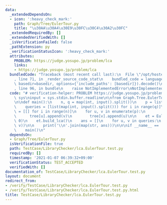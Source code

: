 ```yaml
---
data:
  _extendedDependsOn:
  - icon: ':heavy_check_mark:'
    path: Graph/Tree/EulerTour.py
    title: "\u30AA\u30A4\u30E9\u30FC\u30C4\u30A2\u30FC"
  _extendedRequiredBy: []
  _extendedVerifiedWith: []
  _isVerificationFailed: false
  _pathExtension: py
  _verificationStatusIcon: ':heavy_check_mark:'
  attributes:
    PROBLEM: https://judge.yosupo.jp/problem/lca
    links:
    - https://judge.yosupo.jp/problem/lca
  bundledCode: "Traceback (most recent call last):\n  File \"/opt/hostedtoolcache/Python/3.9.5/x64/lib/python3.9/site-packages/onlinejudge_verify/documentation/build.py\"\
    , line 71, in _render_source_code_stat\n    bundled_code = language.bundle(stat.path,\
    \ basedir=basedir, options={'include_paths': [basedir]}).decode()\n  File \"/opt/hostedtoolcache/Python/3.9.5/x64/lib/python3.9/site-packages/onlinejudge_verify/languages/python.py\"\
    , line 96, in bundle\n    raise NotImplementedError\nNotImplementedError\n"
  code: "# verification-helper: PROBLEM https://judge.yosupo.jp/problem/lca\nimport\
    \ sys\ninput = sys.stdin.buffer.readline\n\nfrom Graph.Tree.EulerTour import EulerTour\n\
    \n\ndef main():\n    n, q = map(int, input().split())\n    p = list(map(int, input().split()))\n\
    \    queries = [list(map(int, input().split())) for i in range(q)]\n\n    tree\
    \ = [[] for i in range(n)]\n    for u, v in enumerate(p):\n        u += 1\n  \
    \      tree[u].append(v)\n        tree[v].append(u)\n\n    et = EulerTour(tree,\
    \ 0)\n    et.build_lca()\n    ans = []\n    for u, v in queries:\n        ans.append(et.lca(u,\
    \ v))\n\n    print('\\n'.join(map(str, ans)))\n\n\nif __name__ == '__main__':\n\
    \    main()\n"
  dependsOn:
  - Graph/Tree/EulerTour.py
  isVerificationFile: true
  path: TestCase/LibraryChecker/lca.EulerTour.test.py
  requiredBy: []
  timestamp: '2021-01-07 06:39:32+09:00'
  verificationStatus: TEST_ACCEPTED
  verifiedWith: []
documentation_of: TestCase/LibraryChecker/lca.EulerTour.test.py
layout: document
redirect_from:
- /verify/TestCase/LibraryChecker/lca.EulerTour.test.py
- /verify/TestCase/LibraryChecker/lca.EulerTour.test.py.html
title: TestCase/LibraryChecker/lca.EulerTour.test.py
---
```

